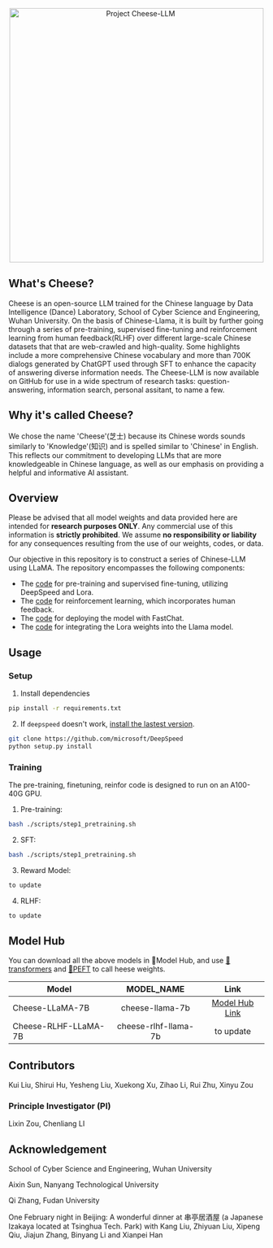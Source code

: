 <p align="center">
<img width="500px" alt="Project Cheese-LLM" src="https://github.com/WHUIR/Cheese-ChatBot/blob/96fd23596b6579da96260c3fbdf068ac29a451f1/Cheese.png">
</p>

## What's Cheese?
Cheese is an open-source LLM trained for the Chinese language by Data Intelligence (Dance) Laboratory, School of Cyber Science and Engineering, Wuhan University. 
On the basis of Chinese-Llama, it is built by further going through a series of pre-training, supervised fine-tuning and reinforcement learning from human feedback(RLHF) over different large-scale Chinese datasets that that are web-crawled and high-quality.
Some highlights include a more comprehensive Chinese vocabulary and more than 700K dialogs generated by ChatGPT used through SFT to enhance the capacity of answering diverse information needs. 
The Cheese-LLM is now available on GitHub for use in a wide spectrum of research tasks: question-answering, information search, personal assitant, to name a few.


## Why it's called Cheese?
We chose the name 'Cheese'(芝士) because its Chinese words sounds similarly to 'Knowledge'(知识) and is spelled similar to 'Chinese' in English. This reflects our commitment to developing LLMs that are more knowledgeable in Chinese language, as well as our emphasis on providing a helpful and informative AI assistant.

## Overview
Please be advised that all model weights and data provided here are intended for **research purposes ONLY**. Any commercial use of this information is **strictly prohibited**. We assume **no responsibility or liability** for any consequences resulting from the use of our weights, codes, or data.

Our objective in this repository is to construct a series of Chinese-LLM using LLaMA. The repository encompasses the following components:
- The [code]() for pre-training and supervised fine-tuning, utilizing DeepSpeed and Lora.
- The [code]() for reinforcement learning, which incorporates human feedback.
- The [code]() for deploying the model with FastChat.
- The [code]() for integrating the Lora weights into the Llama model.



## Usage

### Setup
1. Install dependencies

```bash
pip install -r requirements.txt
```
2. If `deepspeed` doesn't work, [install the lastest version](https://github.com/microsoft/DeepSpeed).
```bash
git clone https://github.com/microsoft/DeepSpeed
python setup.py install
```



### Training
The pre-training, finetuning, reinfor code is designed to run on an A100-40G GPU. 

1. Pre-training:
```bash
bash ./scripts/step1_pretraining.sh
```

2. SFT:
```bash
bash ./scripts/step1_pretraining.sh
```

3. Reward Model:
```bash
to update
```

4. RLHF:
```bash
to update
```
<!-- 

### Merge LoRA into LLaMA
Now you can easily merge the trained LoRA weights into a LLaMA model so you can use it with everything that supports standard Hugging Face API!

Here's an example for merging `Cheese-lora-7B` into Chinese-LLaMA-7B.
```bash
python ./scripts/merge_lora.py \
--base decapoda-research/llama-7b-hf  \
--target ./cheese-llama-7b \
--lora cheese-llm/cheese-lora
```  -->

<!-- ## Performance
To evaluate the performance of our model, we compared it with two other models: [Alpaca-7B](https://github.com/tloen/alpaca-lora) and [Chinese-Alpaca-Plus-7B](https://github.com/ymcui/Chinese-LLaMA-Alpaca). Utilizing the [evaluation setting](https://github.com/ymcui/Chinese-LLaMA-Alpaca/blob/main/examples/README.md), we conducted an assessment of ten tasks proposed by our method using 200 queries. It is important to note that response generation is stochastic and influenced by several factors, including decoding hyperparameters and random seeds. Consequently, the evaluations presented here are not entirely rigorous and should only be used as a reference. We encourage you to try our model firsthand.

| Task                           |                     Samples                     |  #   | Alpaca-7B | Chinese-Alpaca-Plus-7B | Cheese-Alpace-7B |
| ------------------------------ | :---------------------------------------------: | :--: | :-------: | :--------: | :------------: |
| **💯 Overall** |                   -                    |  200   |     65.3     |      70.9      |     **👍🏻75.3**     |
| Question Answering |            [QA.md](./examples/QA.md)            |   20   |      66       |       74       |      **👍🏻80**      |
| Open QA |           [OQA.md](./OQA.md)           |   20   |   **👍🏻79**    |       74       |      **👍🏻78**      |
| Computation, Reasoning |     [REASONING.md](./examples/REASONING.md)     |   20   |      31       |    **👍🏻50**    |         45         |
| Poetry, Literature, Philosophy |    [LITERATURE.md](./examples/LITERATURE.md)    |   20   |      68       |       73       |      **👍🏻76**      |
| Music, Sports, Entertainment | [ENTERTAINMENT.md](./examples/ENTERTAINMENT.md) |   20   |      68       |       74       |      **👍🏻79**      |
| Letters and Articles |    [GENERATION.md](./examples/GENERATION.md)    |   20   |      76       |    **👍🏻81**    |      **👍🏻81**      |
| Translation |   [TRANSLATION.md](./examples/TRANSLATION.md)   |   20   |      76       |       78       |      **👍🏻82**      |
| Multi-turn Dialogue |      [DIALOGUE.md](./examples/DIALOGUE.md)      |   20   |   **👍🏻83**    |       73       |      **👍🏻84**      |
| Coding   |          [CODE.md](./examples/CODE.md)          |   20   |      57       |    **👍🏻64**    |         59         |
| Ethics |        [ETHICS.md](./examples/ETHICS.md)        |   20   |      49      |       68       |      **👍🏻89**      | -->



## Model Hub
You can download all the above models in 🤗Model Hub, and use [🤗transformers](https://github.com/huggingface/transformers) and [🤗PEFT](https://github.com/huggingface/peft) to call heese weights. 

| Model              |             MODEL_NAME             |                             Link                             |
| ------------------ | :--------------------------------: | :----------------------------------------------------------: |
| Cheese-LLaMA-7B    | cheese-llama-7b       | [Model Hub Link]() |
| Cheese-RLHF-LLaMA-7B| cheese-rlhf-llama-7b       | to update |


## Contributors
Kui Liu, Shirui Hu, Yesheng Liu, Xuekong Xu, Zihao Li, Rui Zhu, Xinyu Zou
### Principle Investigator (PI)
Lixin Zou, Chenliang LI

## Acknowledgement
School of Cyber Science and Engineering, Wuhan University

Aixin Sun, Nanyang Technological University

Qi Zhang, Fudan University

One February night in Beijing: A wonderful dinner at 串亭居酒屋 (a Japanese Izakaya located at Tsinghua Tech. Park) with Kang Liu, Zhiyuan Liu, Xipeng Qiu, Jiajun Zhang, Binyang Li and Xianpei Han
